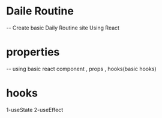 # Daile Routine
-- Create basic Daily Routine site Using React
# properties
-- using basic react component , props , hooks(basic hooks)
# hooks
1-useState
2-useEffect